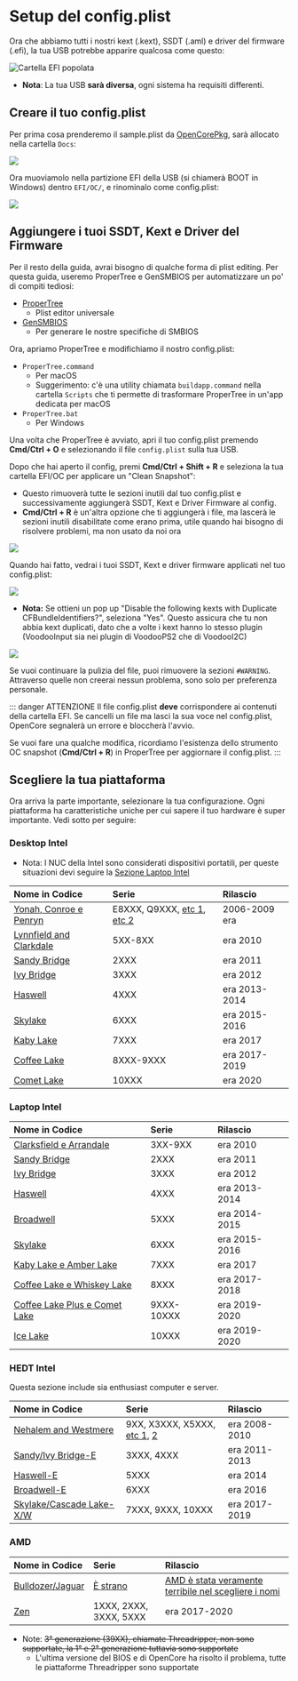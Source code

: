# Setup del config.plist

Ora che abbiamo tutti i nostri kext (.kext), SSDT (.aml) e driver del firmware (.efi), la tua USB potrebbe apparire qualcosa come questo:

![Cartella EFI popolata](../images/installer-guide/opencore-efi-md/populated-efi.png)

* **Nota**: La tua USB **sarà diversa**, ogni sistema ha requisiti differenti.

## Creare il tuo config.plist

Per prima cosa prenderemo il sample.plist da [OpenCorePkg](https://github.com/acidanthera/OpenCorePkg/releases), sarà allocato nella cartella `Docs`:

![](../images/config/config-universal/sample-location.png)

Ora muoviamolo nella partizione EFI della USB (si chiamerà BOOT in Windows) dentro `EFI/OC/`, e rinominalo come config.plist:

![](../images/config/config-universal/renamed.png)

## Aggiungere i tuoi SSDT, Kext e Driver del Firmware

Per il resto della guida, avrai bisogno di qualche forma di plist editing. Per questa guida, useremo ProperTree e GenSMBIOS per automatizzare un po' di compiti tediosi:

* [ProperTree](https://github.com/corpnewt/ProperTree)
  * Plist editor universale
* [GenSMBIOS](https://github.com/corpnewt/GenSMBIOS)
  * Per generare le nostre specifiche di SMBIOS

Ora, apriamo ProperTree e modifichiamo il nostro config.plist:

* `ProperTree.command`
  * Per macOS
  * Suggerimento: c'è una utility chiamata `buildapp.command` nella cartella `Scripts` che ti permette di trasformare ProperTree in un'app dedicata per macOS
* `ProperTree.bat`
  * Per Windows

Una volta che ProperTree è avviato, apri il tuo config.plist premendo **Cmd/Ctrl + O** e selezionando il file `config.plist` sulla tua USB.

Dopo che hai aperto il config, premi **Cmd/Ctrl + Shift + R** e seleziona la tua cartella EFI/OC per applicare un "Clean Snapshot":

* Questo rimuoverà tutte le sezioni inutili dal tuo config.plist e successivamente aggiungerà SSDT, Kext e Driver Firmware al config.
* **Cmd/Ctrl + R** è un'altra opzione che ti aggiungerà i file, ma lascerà le sezioni inutili disabilitate come erano prima, utile quando hai bisogno di risolvere problemi, ma non usato da noi ora

![](../images/config/config-universal/before-snapshot.png)

Quando hai fatto, vedrai i tuoi SSDT, Kext e driver firmware applicati nel tuo config.plist:

![](../images/config/config-universal/after-snapshot.png)

* **Nota:** Se ottieni un pop up "Disable the following kexts with Duplicate CFBundleIdentifiers?", seleziona "Yes". Questo assicura che tu non abbia kext duplicati, dato che a volte i kext hanno lo stesso plugin (VoodooInput sia nei plugin di VoodooPS2 che di VoodooI2C)

![](../images/config/config-universal/duplicate.png)

Se vuoi continuare la pulizia del file, puoi rimuovere la sezioni `#WARNING`. Attraverso quelle non creerai nessun problema, sono solo per preferenza personale.

::: danger ATTENZIONE
Il file config.plist **deve** corrispondere ai contenuti della cartella EFI. Se cancelli un file ma lasci la sua voce nel config.plist, OpenCore segnalerà un errore e bloccherà l'avvio.

Se vuoi fare una qualche modifica, ricordiamo l'esistenza dello strumento OC snapshot (**Cmd/Ctrl + R**) in ProperTree per aggiornare il config.plist.
:::

## Scegliere la tua piattaforma

Ora arriva la parte importante, selezionare la tua configurazione. Ogni piattaforma ha caratteristiche uniche per cui sapere il tuo hardware è super importante. Vedi sotto per seguire:

### Desktop Intel

* Nota: I NUC della Intel sono considerati dispositivi portatili, per queste situazioni devi seguire la [Sezione Laptop Intel](#intel-laptop)

| Nome in Codice | Serie | Rilascio |
| :--- | :--- | :--- |
| [Yonah, Conroe e Penryn](penryn.md) | E8XXX, Q9XXX, [etc 1](https://en.wikipedia.org/wiki/Yonah_(microprocessor)), [etc 2](https://en.wikipedia.org/wiki/Penryn_(microarchitecture)) | 2006-2009 era |
| [Lynnfield and Clarkdale](clarkdale.md) | 5XX-8XX | era 2010 |
| [Sandy Bridge](sandy-bridge.md) | 2XXX | era 2011 |
| [Ivy Bridge](ivy-bridge.md) | 3XXX | era 2012 |
| [Haswell](haswell.md) | 4XXX | era 2013-2014 |
| [Skylake](skylake.md) | 6XXX | era 2015-2016 |
| [Kaby Lake](kaby-lake.md) | 7XXX | era 2017 |
| [Coffee Lake](coffee-lake.md) | 8XXX-9XXX | era 2017-2019 |
| [Comet Lake](comet-lake.md) | 10XXX | era 2020 |

### Laptop Intel

| Nome in Codice | Serie | Rilascio |
| :--- | :--- | :--- |
| [Clarksfield e Arrandale](laptop/arrandale.md) | 3XX-9XX | era 2010 |
| [Sandy Bridge](laptop/sandy-bridge.md) | 2XXX | era 2011 |
| [Ivy Bridge](laptop/ivy-bridge.md) | 3XXX | era 2012 |
| [Haswell](laptop/haswell.md) | 4XXX | era 2013-2014 |
| [Broadwell](laptop/broadwell.md) | 5XXX | era 2014-2015 |
| [Skylake](laptop/skylake.md) | 6XXX | era 2015-2016 |
| [Kaby Lake e Amber Lake](laptop/kaby-lake.md) | 7XXX | era 2017 |
| [Coffee Lake e Whiskey Lake](laptop/coffee-lake.md) | 8XXX | era 2017-2018 |
| [Coffee Lake Plus e Comet Lake](laptop/coffee-lake-plus.md) | 9XXX-10XXX | era 2019-2020 |
| [Ice Lake](laptop/icelake.md) | 10XXX | era 2019-2020 |

### HEDT Intel

Questa sezione include sia enthusiast computer e server.

| Nome in Codice | Serie | Rilascio |
| :--- | :--- | :--- |
| [Nehalem and Westmere](HEDT/nehalem.md) | 9XX, X3XXX, X5XXX, [etc 1](https://en.wikipedia.org/wiki/Nehalem_(microarchitecture)), [2](https://en.wikipedia.org/wiki/Westmere_(microarchitecture)) | era 2008-2010 |
| [Sandy/Ivy Bridge-E](HEDT/ivy-bridge-e.md) | 3XXX, 4XXX | era 2011-2013 |
| [Haswell-E](HEDT/haswell-e.md) | 5XXX | era 2014 |
| [Broadwell-E](HEDT/broadwell-e.md) | 6XXX | era 2016 |
| [Skylake/Cascade Lake-X/W](HEDT/skylake-x.md) | 7XXX, 9XXX, 10XXX | era 2017-2019 |

### AMD

| Nome in Codice | Serie | Rilascio |
| :--- | :--- | :--- |
| [Bulldozer/Jaguar](AMD/fx.md) | [È strano](https://en.wikipedia.org/wiki/List_of_AMD_processors#Bulldozer_architecture;_Bulldozer,_Piledriver,_Steamroller,_Excavator_(2011%E2%80%932017)) | [AMD è stata veramente terribile nel scegliere i nomi](https://en.wikipedia.org/wiki/List_of_AMD_processors#Bulldozer_architecture;_Bulldozer,_Piledriver,_Steamroller,_Excavator_(2011%E2%80%932017)) |
| [Zen](AMD/zen.md) | 1XXX, 2XXX, 3XXX, 5XXX | era 2017-2020 |

* Note: ~~3° generazione (39XX), chiamate Threadripper, non sono supportate, la 1° e 2° generazione tuttavia sono supportate~~
  * L'ultima versione del BIOS e di OpenCore ha risolto il problema, tutte le piattaforme Threadripper sono supportate
